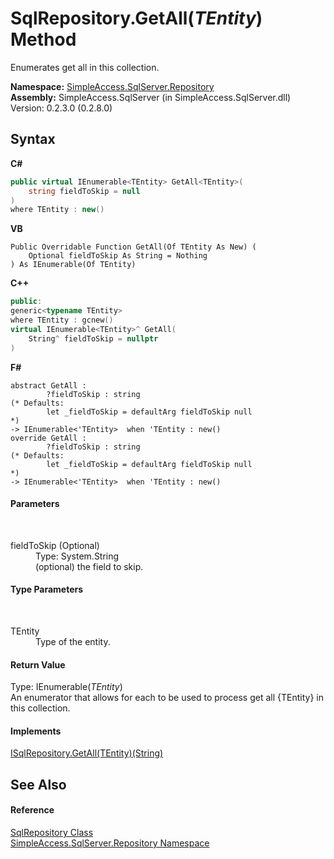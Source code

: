 # SqlRepository.GetAll(*TEntity*) Method 
 

Enumerates get all in this collection.

**Namespace:**&nbsp;<a href="N_SimpleAccess_SqlServer_Repository">SimpleAccess.SqlServer.Repository</a><br />**Assembly:**&nbsp;SimpleAccess.SqlServer (in SimpleAccess.SqlServer.dll) Version: 0.2.3.0 (0.2.8.0)

## Syntax

**C#**<br />
``` C#
public virtual IEnumerable<TEntity> GetAll<TEntity>(
	string fieldToSkip = null
)
where TEntity : new()

```

**VB**<br />
``` VB
Public Overridable Function GetAll(Of TEntity As New) ( 
	Optional fieldToSkip As String = Nothing
) As IEnumerable(Of TEntity)
```

**C++**<br />
``` C++
public:
generic<typename TEntity>
where TEntity : gcnew()
virtual IEnumerable<TEntity>^ GetAll(
	String^ fieldToSkip = nullptr
)
```

**F#**<br />
``` F#
abstract GetAll : 
        ?fieldToSkip : string 
(* Defaults:
        let _fieldToSkip = defaultArg fieldToSkip null
*)
-> IEnumerable<'TEntity>  when 'TEntity : new()
override GetAll : 
        ?fieldToSkip : string 
(* Defaults:
        let _fieldToSkip = defaultArg fieldToSkip null
*)
-> IEnumerable<'TEntity>  when 'TEntity : new()
```


#### Parameters
&nbsp;<dl><dt>fieldToSkip (Optional)</dt><dd>Type: System.String<br />(optional) the field to skip.</dd></dl>

#### Type Parameters
&nbsp;<dl><dt>TEntity</dt><dd>Type of the entity.</dd></dl>

#### Return Value
Type: IEnumerable(*TEntity*)<br />An enumerator that allows for each to be used to process get all {TEntity} in this collection.

#### Implements
<a href="M_SimpleAccess_Repository_ISqlRepository_GetAll__1">ISqlRepository.GetAll(TEntity)(String)</a><br />

## See Also


#### Reference
<a href="T_SimpleAccess_SqlServer_Repository_SqlRepository">SqlRepository Class</a><br /><a href="N_SimpleAccess_SqlServer_Repository">SimpleAccess.SqlServer.Repository Namespace</a><br />
